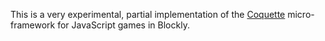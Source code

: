 This is a very experimental, partial implementation of the
[Coquette][] micro-framework for JavaScript games in Blockly.

  [Coquette]: http://coquette.maryrosecook.com/
